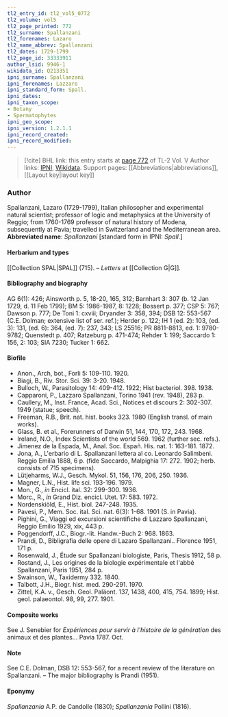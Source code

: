 ```yaml
---
tl2_entry_id: tl2_vol5_0772
tl2_volume: vol5
tl2_page_printed: 772
tl2_surname: Spallanzani
tl2_forenames: Lazaro
tl2_name_abbrev: Spallanzani
tl2_dates: 1729-1799
tl2_page_id: 33333911
author_lsid: 9946-1
wikidata_id: Q213351
ipni_surname: Spallanzani
ipni_forenames: Lazzaro
ipni_standard_form: Spall.
ipni_dates: 
ipni_taxon_scope: 
- Botany
- Spermatophytes
ipni_geo_scope: 
ipni_version: 1.2.1.1
ipni_record_created: 
ipni_record_modified:
---
```


> [!cite] BHL link: this entry starts at [page 772](https://www.biodiversitylibrary.org/page/33333911) of TL-2 Vol. V
> Author links: [IPNI](https://www.ipni.org/a/9946-1), [Wikidata](https://www.wikidata.org/wiki/Q213351). Support pages: [[Abbreviations|abbreviations]], [[Layout key|layout key]]

### Author

Spallanzani, Lazaro (1729-1799), Italian philosopher and experimental natural scientist; professor of logic and metaphysics at the University of Reggio; from 1760-1769 professor of natural history of Modena, subsequently at Pavia; travelled in Switzerland and the Mediterranean area. 
**Abbreviated name**: *Spallanzani* \[standard form in IPNI: *Spall.*\]

#### Herbarium and types

[[Collection SPAL|SPAL]] (715). – *Letters* at [[Collection G|G]].

#### Bibliography and biography

AG 6(1): 426; Ainsworth p. 5, 18-20, 165, 312; Barnhart 3: 307 (b. 12 Jan 1729, d. 11 Feb 1799); BM 5: 1986-1987, 8: 1228; Bossert p. 377; CSP 5: 767; Dawson p. 777; De Toni 1: cxviii; Dryander 3: 358, 394; DSB 12: 553-567 (C.E. Dolman; extensive list of ser. ref.); Herder p. 122; IH 1 (ed. 2): 103, (ed. 3): 131, (ed. 6): 364, (ed. 7): 237, 343; LS 25516; PR 8811-8813, ed. 1: 9780-9782; Quenstedt p. 407; Ratzeburg p. 471-474; Rehder 1: 199; Saccardo 1: 156, 2: 103; SIA 7230; Tucker 1: 662.

#### Biofile

- Anon., Arch, bot., Forli 5: 109-110. 1920.
- Biagi, B., Riv. Stor. Sci. 39: 3-20. 1948.
- Bulloch, W., Parasitology 14: 409-412. 1922; Hist bacteriol. 398. 1938.
- Capparoni, P., Lazzaro Spallanzani, Torino 1941 (rev. 1948), 283 p.
- Caullery, M., Inst. France, Acad. Sci., Notices et discours 2: 302-307. 1949 (statue; speech).
- Freeman, R.B., Brit. nat. hist. books 323. 1980 (English transl. of main works).
- Glass, B. et al., Forerunners of Darwin 51, 144, 170, 172, 243. 1968.
- Ireland, N.O., Index Scientists of the world 569. 1962 (further sec. refs.).
- Jimenez de la Espada, M., Anal. Soc. Españ. His. nat. 1: 163-181. 1872.
- Jona, A., L'erbario di L. Spallanzani lettera al co. Leonardo Salimbeni. Reggio Emilia 1888, 6 p. (fide Saccardo, Malpighia 17: 272. 1902; herb. consists of 715 specimens).
- Lütjeharms, W.J., Gesch. Mykol. 51, 156, 176, 206, 250. 1936.
- Magner, L.N., Hist. life sci. 193-196. 1979.
- Mon., G., *in* Encicl. ital. 32: 299-300. 1936.
- Morc., R., *in* Grand Diz. encicl. Utet. 17: 583. 1972.
- Nordenskiöld, E., Hist. biol. 247-248. 1935.
- Pavesi, P., Mem. Soc. ital. Sci. nat. 6(3): 1-68. 1901 (S. in Pavia).
- Pighini, G., Viaggi ed excursioni scientifiche di Lazzaro Spallanzani, Reggio Emilio 1929, xix, 443 p.
- Poggendorff, J.C., Biogr.-lit. Handw.-Buch 2: 968. 1863.
- Prandi, D., Bibligrafia delle opere di Lazaro Spallanzani.. Florence 1951, 171 p.
- Rosenwald, J., Étude sur Spallanzani biologiste, Paris, Thesis 1912, 58 p.
- Rostand, J., Les origines de la biologie expérimentale et l'abbé Spallanzani, Paris 1951, 284 p.
- Swainson, W., Taxidermy 332. 1840.
- Talbott, J.H., Biogr. hist. med. 290-291. 1970.
- Zittel, K.A. v., Gesch. Geol. Paläont. 137, 1438, 400, 415, 754. 1899; Hist. geol. palaeontol. 98, 99, 277. 1901.

#### Composite works

See J. Senebier for *Expériences pour servir à l'histoire de la génération* des animaux et des plantes... Pavia 1787. Oct.

#### Note

See C.E. Dolman, DSB 12: 553-567, for a recent review of the literature on Spallanzani. – The major bibliography is Prandi (1951).

#### Eponymy

*Spallanzania* A.P. de Candolle (1830); *Spallanzania* Pollini (1816).

